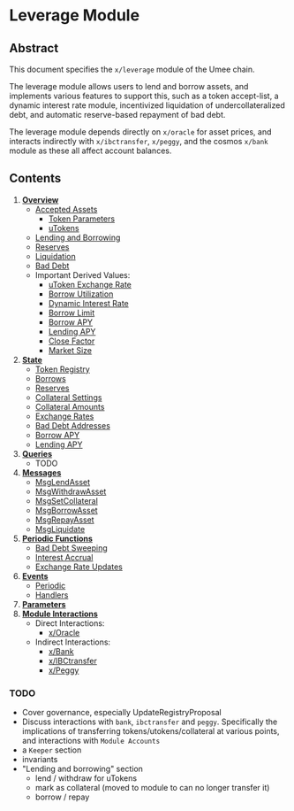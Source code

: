 # Leverage Module

## Abstract

This document specifies the `x/leverage` module of the Umee chain.

The leverage module allows users to lend and borrow assets, and implements various features to support this, such as a token accept-list, a dynamic interest rate module, incentivized liquidation of undercollateralized debt, and automatic reserve-based repayment of bad debt.

The leverage module depends directly on `x/oracle` for asset prices, and interacts indirectly with `x/ibctransfer`, `x/peggy`, and the cosmos `x/bank` module as these all affect account balances.

## Contents

1. **[Overview](01_overview.md)**
    - [Accepted Assets](01_overview.md#Accepted-Assets)
        - [Token Parameters](01_overview.md#Token-Parameters)
        - [uTokens](01_overview.md#uTokens)
    - [Lending and Borrowing](01_overview.md#Lending-and-Borrowing)
    - [Reserves](01_overview.md#Reserves)
    - [Liquidation](01_overview.md#Liquidation)
    - [Bad Debt](01_overview.md#Bad-Debt)
    - Important Derived Values:
        - [uToken Exchange Rate](01_overview.md#uToken-Exchange-Rate)
        - [Borrow Utilization](01_overview.md#Borrow-Utilization)
        - [Dynamic Interest Rate](01_overview.md#Dynamic-Interest-Rate)
        - [Borrow Limit](01_overview.md#Borrow-Limit)
        - [Borrow APY](01_overview.md#Borrow-APY)
        - [Lending APY](01_overview.md#Lending-APY)
        - [Close Factor](01_overview.md#Close-Factor)
        - [Market Size](01_overview.md#Market-Size)
2. **[State](02_state.md)**
    - [Token Registry](02_state.md#Token-Registry)
    - [Borrows](02_state.md#Borrows)
    - [Reserves](02_state.md#Reserves)
    - [Collateral Settings](02_state.md#Collateral-Settings)
    - [Collateral Amounts](02_state.md#Collateral-Amounts)
    - [Exchange Rates](02_state.md#Exchange-Rates)
    - [Bad Debt Addresses](02_state.md#Bad-Debt-Addresses)
    - [Borrow APY](02_state.md#Borrow-APY)
    - [Lending APY](02_state.md#Lending-APY)
3. **[Queries](03_queries.md)**
    - TODO
4. **[Messages](04_messages.md)**
    - [MsgLendAsset](04_messages.md#MsgLendAsset)
    - [MsgWithdrawAsset](04_messages.md#MsgWithdrawAsset)
    - [MsgSetCollateral](04_messages.md#MsgSetCollateral)
    - [MsgBorrowAsset](04_messages.md#MsgBorrowAsset)
    - [MsgRepayAsset](04_messages.md#MsgRepayAsset)
    - [MsgLiquidate](04_messages.md#MsgLiquidate)
5. **[Periodic Functions](05_periodic.md)**
    - [Bad Debt Sweeping](05_periodic.md#Sweep-Bad-Debt)
    - [Interest Accrual](05_periodic.md#Accrue-Interest)
    - [Exchange Rate Updates](05_periodic.md#Update-Exchange-Rates)
6. **[Events](06_events.md)**
    - [Periodic](06_events.md#Periodic)
    - [Handlers](06_events.md#Handlers)
7. **[Parameters](07_params.md)**
8. **[Module Interactions](08_interactions)**
    - Direct Interactions:
        - [x/Oracle](08_interactions#Oracle)
    - Indirect Interactions:
        - [x/Bank](08_interactions#Bank)
        - [x/IBCtransfer](08_interactions#IBC-Transfer)
        - [x/Peggy](08_interactions#Peggy)

### TODO
- Cover governance, especially UpdateRegistryProposal
- Discuss interactions with `bank`, `ibctransfer` and `peggy`. Specifically the implications of transferring tokens/utokens/collateral at various points, and interactions with `Module Accounts`
- a `Keeper` section
- invariants
- "Lending and borrowing" section
  - lend / withdraw for uTokens
  - mark as collateral (moved to module to can no longer transfer it)
  - borrow / repay
